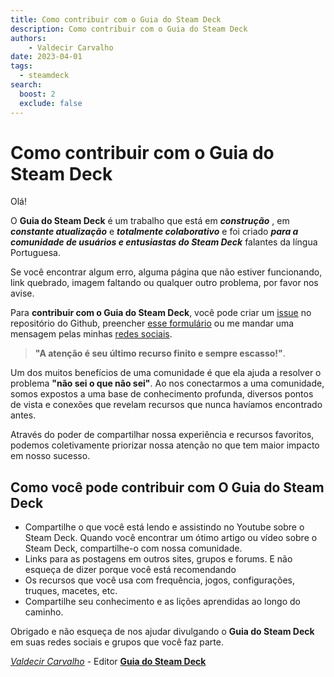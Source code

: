 ```yaml
---
title: Como contribuir com o Guia do Steam Deck 
description: Como contribuir com o Guia do Steam Deck 
authors:
    - Valdecir Carvalho
date: 2023-04-01
tags:
  - steamdeck
search:
  boost: 2
  exclude: false
---
```


# Como contribuir com o Guia do Steam Deck

Olá!

O **Guia do Steam Deck** é um trabalho que está em _**construção**_ , em _**constante atualização**_ e _**totalmente colaborativo**_ e foi criado _**para a comunidade de usuários e entusiastas do Steam Deck**_  falantes da língua Portuguesa.

Se você encontrar algum erro, alguma página que não estiver funcionando, link quebrado, imagem faltando ou qualquer outro problema, por favor nos avise.

Para **contribuir com o Guia do Steam Deck**, você pode criar um [issue](https://github.com/valdecircarvalho/guia-do-steam-deck/issues) no repositório do Github, preencher [esse formulário](https://forms.gle/PA2i5HFoY5pu5JBL6) ou me mandar uma mensagem pelas minhas [redes sociais](https://iamval.me).

> ****"A atenção é seu último recurso finito e sempre escasso!"****.

Um dos muitos benefícios de uma comunidade é que ela ajuda a resolver o problema **"não sei o que não sei"**. Ao nos conectarmos a uma comunidade, somos expostos a uma base de conhecimento profunda, diversos pontos de vista e conexões que revelam recursos que nunca havíamos encontrado antes.

Através do poder de compartilhar nossa experiência e recursos favoritos, podemos coletivamente priorizar nossa atenção no que tem maior impacto em nosso sucesso.

## Como você pode contribuir com O Guia do Steam Deck

- Compartilhe o que você está lendo e assistindo no Youtube sobre o Steam Deck. Quando você encontrar um ótimo artigo ou vídeo sobre o Steam Deck, compartilhe-o com nossa comunidade.
- Links para as postagens em outros sites, grupos e forums. E não esqueça de dizer porque você está recomendando
- Os recursos que você usa com frequência, jogos, configurações, truques, macetes, etc.
- Compartilhe seu conhecimento e as lições aprendidas ao longo do caminho.

Obrigado e não esqueça de nos ajudar divulgando o **Guia do Steam Deck** em suas redes sociais e grupos que você faz parte.

[_Valdecir Carvalho_](https://iamval.me) - Editor [**Guia do Steam Deck**](https://guiadosteamdeck.com.br)
